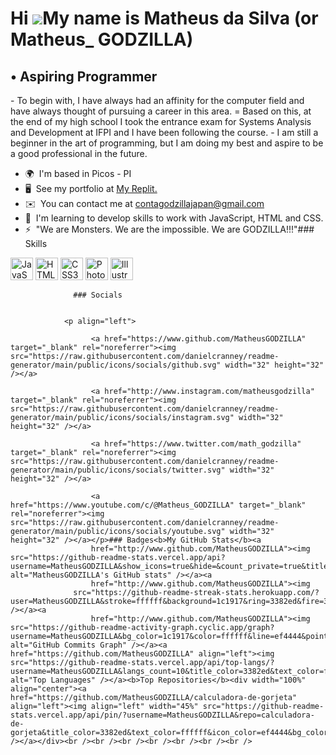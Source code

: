Hi ![](https://user-images.githubusercontent.com/18350557/176309783-0785949b-9127-417c-8b55-ab5a4333674e.gif)My name is Matheus da Silva (or Matheus\_ GODZILLA)
================================================================================================================================================================

• Aspiring Programmer
---------------------

\- To begin with, I have always had an affinity for the computer field and have always thought of pursuing a career in this area. = Based on this, at the end of my high school I took the entrance exam for Systems Analysis and Development at IFPI and I have been following the course. - I am still a beginner in the art of programming, but I am doing my best and aspire to be a good professional in the future.

*   🌍  I'm based in Picos - PI
*   🖥️  See my portfolio at [My Replit.](http://replit.com/@matheusgodzilla)
*   ✉️  You can contact me at [contagodzillajapan@gmail.com](mailto:contagodzillajapan@gmail.com )
*   🧠  I'm learning to develop skills to work with JavaScript, HTML and CSS.
*   ⚡  "We are Monsters. We are the impossible. We are GODZILLA!!!"### Skills 
<p align="left">
<a href="https://developer.mozilla.org/en-US/docs/Web/JavaScript" target="_blank" rel="noreferrer"><img src="https://raw.githubusercontent.com/danielcranney/readme-generator/main/public/icons/skills/javascript-colored.svg" width="36" height="36" alt="JavaScript" /></a>
<a href="https://developer.mozilla.org/en-US/docs/Glossary/HTML5" target="_blank" rel="noreferrer"><img src="https://raw.githubusercontent.com/danielcranney/readme-generator/main/public/icons/skills/html5-colored.svg" width="36" height="36" alt="HTML5" /></a>
<a href="https://www.w3.org/TR/CSS/#css" target="_blank" rel="noreferrer"><img src="https://raw.githubusercontent.com/danielcranney/readme-generator/main/public/icons/skills/css3-colored.svg" width="36" height="36" alt="CSS3" /></a>
<a href="https://www.adobe.com/uk/products/photoshop.html" target="_blank" rel="noreferrer"><img src="https://raw.githubusercontent.com/danielcranney/readme-generator/main/public/icons/skills/photoshop-colored.svg" width="36" height="36" alt="Photoshop" /></a>
<a href="adobe.com/uk/products/illustrator.html" target="_blank" rel="noreferrer"><img src="https://raw.githubusercontent.com/danielcranney/readme-generator/main/public/icons/skills/illustrator-colored.svg" width="36" height="36" alt="Illustrator" /></a>
</p>
                    
                  ### Socials
                  
                  
                <p align="left">
                          
                      <a href="https://www.github.com/MatheusGODZILLA" target="_blank" rel="noreferrer"><img src="https://raw.githubusercontent.com/danielcranney/readme-generator/main/public/icons/socials/github.svg" width="32" height="32" /></a>
                          
                      <a href="http://www.instagram.com/matheusgodzilla" target="_blank" rel="noreferrer"><img src="https://raw.githubusercontent.com/danielcranney/readme-generator/main/public/icons/socials/instagram.svg" width="32" height="32" /></a>
                          
                      <a href="https://www.twitter.com/math_godzilla" target="_blank" rel="noreferrer"><img src="https://raw.githubusercontent.com/danielcranney/readme-generator/main/public/icons/socials/twitter.svg" width="32" height="32" /></a>
                          
                      <a href="https://www.youtube.com/c/@Matheus_GODZILLA" target="_blank" rel="noreferrer"><img src="https://raw.githubusercontent.com/danielcranney/readme-generator/main/public/icons/socials/youtube.svg" width="32" height="32" /></a></p>### Badges<b>My GitHub Stats</b><a
                      href="http://www.github.com/MatheusGODZILLA"><img src="https://github-readme-stats.vercel.app/api?username=MatheusGODZILLA&show_icons=true&hide=&count_private=true&title_color=3382ed&text_color=ffffff&icon_color=ef4444&bg_color=1c1917&hide_border=true&show_icons=true" alt="MatheusGODZILLA's GitHub stats" /></a><a
                      href="http://www.github.com/MatheusGODZILLA"><img
                  src="https://github-readme-streak-stats.herokuapp.com/?user=MatheusGODZILLA&stroke=ffffff&background=1c1917&ring=3382ed&fire=3382ed&currStreakNum=ffffff&currStreakLabel=3382ed&sideNums=ffffff&sideLabels=ffffff&dates=ffffff&hide_border=true" /></a><a
                      href="http://www.github.com/MatheusGODZILLA"><img src="https://github-readme-activity-graph.cyclic.app/graph?username=MatheusGODZILLA&bg_color=1c1917&color=ffffff&line=ef4444&point=ffffff&area_color=1c1917&area=true&hide_border=true&custom_title=GitHub%20Commits%20Graph" alt="GitHub Commits Graph" /></a><a href="https://github.com/MatheusGODZILLA" align="left"><img src="https://github-readme-stats.vercel.app/api/top-langs/?username=MatheusGODZILLA&langs_count=10&title_color=3382ed&text_color=ffffff&icon_color=ef4444&bg_color=1c1917&hide_border=true&locale=en&custom_title=Top%20%Languages" alt="Top Languages" /></a><b>Top Repositories</b><div width="100%" align="center"><a href="https://github.com/MatheusGODZILLA/calculadora-de-gorjeta" align="left"><img align="left" width="45%" src="https://github-readme-stats.vercel.app/api/pin/?username=MatheusGODZILLA&repo=calculadora-de-gorjeta&title_color=3382ed&text_color=ffffff&icon_color=ef4444&bg_color=1c1917&hide_border=true&locale=en" /></a></div><br /><br /><br /><br /><br /><br /><br />
